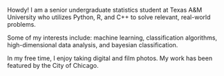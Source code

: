 Howdy! I am a senior undergraduate statistics student at Texas A&M University who utilizes Python, R, and C++ to solve relevant, real-world problems. 

Some of my interests include: machine learning, classification algorithms, high-dimensional data analysis, and bayesian classification. 

In my free time, I enjoy taking digital and film photos. My work has been featured by the City of Chicago.

<!---
dylanrollinss/dylanrollinss is a ✨ special ✨ repository because its `README.md` (this file) appears on your GitHub profile.
You can click the Preview link to take a look at your changes.
--->
